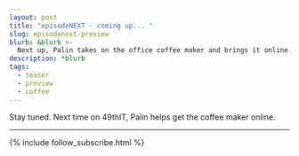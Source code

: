 ```yaml
---
layout: post
title: "episodeNEXT - coming up... "
slug: episodenext-preview
blurb: &blurb >-
  Next up, Palin takes on the office coffee maker and brings it online.
description: *blurb
tags:
  - teaser
  - preview
  - coffee
---
```

Stay tuned. Next time on 49thIT, Palin helps get the coffee maker online.

<hr>

{% include follow_subscribe.html %}
